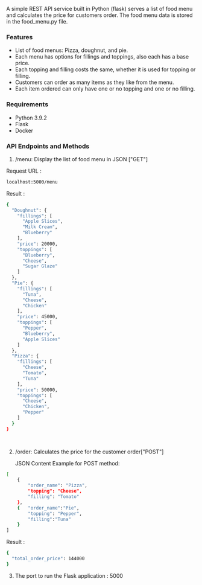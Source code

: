 A simple REST API service built in Python (flask) serves a list of food menu and calculates the price for customers order. The food menu data is stored in the food_menu.py file.

### Features
- List of food menus: Pizza, doughnut, and pie.
- Each menu has options for fillings and toppings, also each has a base price.
- Each topping and filling costs the same, whether it is used for topping or filling.
- Customers can order as many items as they like from the menu.
- Each item ordered can only have one or no topping and one or no filling.

### Requirements
- Python 3.9.2
- Flask
- Docker

### API Endpoints and Methods
1.  /menu: Display the list of food menu in JSON ["GET"]

Request URL :
```sh
localhost:5000/menu
```
Result :
```sh
{
  "Doughnut": {
    "fillings": [
      "Apple Slices",
      "Milk Cream",
      "Blueberry"
    ],
    "price": 20000,
    "toppings": [
      "Blueberry",
      "Cheese",
      "Sugar Glaze"
    ]
  },
  "Pie": {
    "fillings": [
      "Tuna",
      "Cheese",
      "Chicken"
    ],
    "price": 45000,
    "toppings": [
      "Pepper",
      "Blueberry",
      "Apple Slices"
    ]
  },
  "Pizza": {
    "fillings": [
      "Cheese",
      "Tomato",
      "Tuna"
    ],
    "price": 50000,
    "toppings": [
      "Cheese",
      "Chicken",
      "Pepper"
    ]
  }
}

  
```

2. /order: Calculates the price for the customer order["POST"] 

    JSON Content Example for POST method:
```sh
[
    {
        "order_name": "Pizza",
        "topping": "Cheese",
        "filling": "Tomato"
    },
    {   "order_name":"Pie",
        "topping": "Pepper",
        "filling":"Tuna"
    }
]    
```
Result :
```sh
{
  "total_order_price": 144000
}
```
3. The port to run the Flask application : 5000
